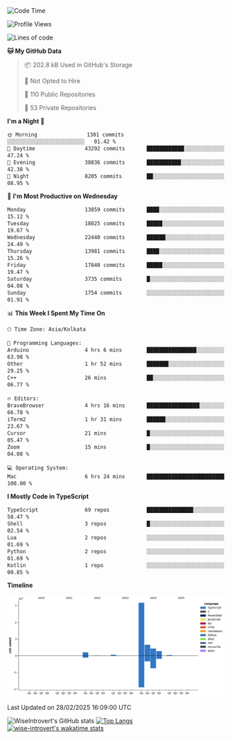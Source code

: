 <!--START_SECTION:waka-->
![Code Time](http://img.shields.io/badge/Code%20Time-2%2C230%20hrs%2013%20mins-blue)

![Profile Views](http://img.shields.io/badge/Profile%20Views-0-blue)

![Lines of code](https://img.shields.io/badge/From%20Hello%20World%20I%27ve%20Written-48.1%20million%20lines%20of%20code-blue)

**🐱 My GitHub Data** 

> 📦 202.8 kB Used in GitHub's Storage 
 > 
> 🚫 Not Opted to Hire
 > 
> 📜 110 Public Repositories 
 > 
> 🔑 53 Private Repositories 
 > 
**I'm a Night 🦉** 

```text
🌞 Morning                1301 commits        ░░░░░░░░░░░░░░░░░░░░░░░░░   01.42 % 
🌆 Daytime                43292 commits       ████████████░░░░░░░░░░░░░   47.24 % 
🌃 Evening                38836 commits       ███████████░░░░░░░░░░░░░░   42.38 % 
🌙 Night                  8205 commits        ██░░░░░░░░░░░░░░░░░░░░░░░   08.95 % 
```
📅 **I'm Most Productive on Wednesday** 

```text
Monday                   13859 commits       ████░░░░░░░░░░░░░░░░░░░░░   15.12 % 
Tuesday                  18025 commits       █████░░░░░░░░░░░░░░░░░░░░   19.67 % 
Wednesday                22440 commits       ██████░░░░░░░░░░░░░░░░░░░   24.49 % 
Thursday                 13981 commits       ████░░░░░░░░░░░░░░░░░░░░░   15.26 % 
Friday                   17840 commits       █████░░░░░░░░░░░░░░░░░░░░   19.47 % 
Saturday                 3735 commits        █░░░░░░░░░░░░░░░░░░░░░░░░   04.08 % 
Sunday                   1754 commits        ░░░░░░░░░░░░░░░░░░░░░░░░░   01.91 % 
```


📊 **This Week I Spent My Time On** 

```text
🕑︎ Time Zone: Asia/Kolkata

💬 Programming Languages: 
Arduino                  4 hrs 6 mins        ████████████████░░░░░░░░░   63.98 % 
Other                    1 hr 52 mins        ███████░░░░░░░░░░░░░░░░░░   29.25 % 
C++                      26 mins             ██░░░░░░░░░░░░░░░░░░░░░░░   06.77 % 

🔥 Editors: 
BraveBrowser             4 hrs 16 mins       █████████████████░░░░░░░░   66.78 % 
iTerm2                   1 hr 31 mins        ██████░░░░░░░░░░░░░░░░░░░   23.67 % 
Cursor                   21 mins             █░░░░░░░░░░░░░░░░░░░░░░░░   05.47 % 
Zoom                     15 mins             █░░░░░░░░░░░░░░░░░░░░░░░░   04.08 % 

💻 Operating System: 
Mac                      6 hrs 24 mins       █████████████████████████   100.00 % 
```

**I Mostly Code in TypeScript** 

```text
TypeScript               69 repos            ███████████████░░░░░░░░░░   58.47 % 
Shell                    3 repos             █░░░░░░░░░░░░░░░░░░░░░░░░   02.54 % 
Lua                      2 repos             ░░░░░░░░░░░░░░░░░░░░░░░░░   01.69 % 
Python                   2 repos             ░░░░░░░░░░░░░░░░░░░░░░░░░   01.69 % 
Kotlin                   1 repo              ░░░░░░░░░░░░░░░░░░░░░░░░░   00.85 % 
```



**Timeline**

![Lines of Code chart](https://raw.githubusercontent.com/wise-introvert/wise-introvert/master/assets/bar_graph.png)


 Last Updated on 28/02/2025 16:09:00 UTC
<!--END_SECTION:waka-->

![WiseIntrovert's GitHub stats](https://github-readme-stats.vercel.app/api?username=wise-introvert&count_private=true&show_icons=true)
[![Top Langs](https://github-readme-stats.vercel.app/api/top-langs/?username=wise-introvert&langs_count=10)](https://github.com/anuraghazra/github-readme-stats)
[![wise-introvert's wakatime stats](https://github-readme-stats.vercel.app/api/wakatime?username=wiseintrovert)](https://github.com/anuraghazra/github-readme-stats)

